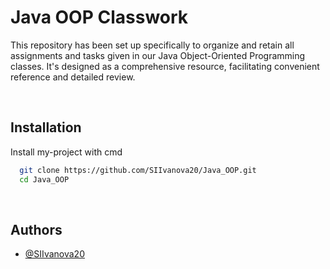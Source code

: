 # Java OOP Classwork
This repository has been set up specifically to organize and retain all assignments and tasks given in our Java Object-Oriented Programming classes. It's designed as a comprehensive resource, facilitating convenient reference and detailed review.

<br>
 
## Installation
 
Install my-project with cmd
 
```bash
  git clone https://github.com/SIIvanova20/Java_OOP.git
  cd Java_OOP
```
 
<br>

## Authors
 
- [@SIIvanova20](https://github.com/SIIvanova20)
